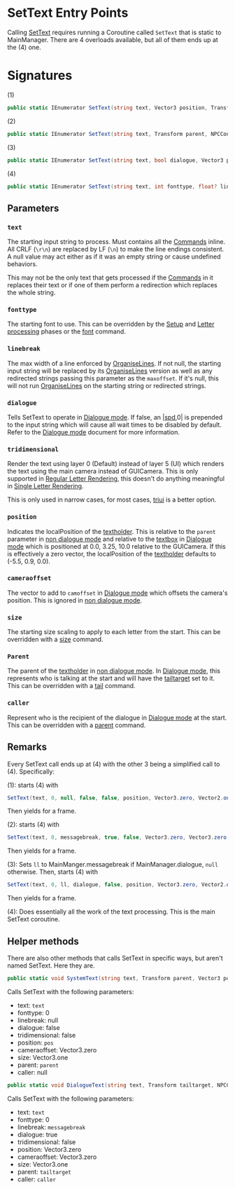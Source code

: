 # SetText Entry Points

Calling [SetText](SetText.md) requires running a Coroutine called `SetText` that is static to MainManager. There are 4 overloads available, but all of them ends up at the (4) one.

# Signatures

(1)

````cs
public static IEnumerator SetText(string text, Vector3 position, Transform parent)
````

(2)

````cs
public static IEnumerator SetText(string text, Transform parent, NPCControl caller)
````

(3)

````cs
public static IEnumerator SetText(string text, bool dialogue, Vector3 position, Transform parent, NPCControl caller)
````

(4)

````cs
public static IEnumerator SetText(string text, int fonttype, float? linebreak, bool dialogue, bool tridimensional, Vector3 position, Vector3 cameraoffset, Vector2 size, Transform parent, NPCControl caller)
````

## Parameters

### `text`

The starting input string to process. Must contains all the [Commands](Commands.md) inline. All CRLF (`\r\n`) are replaced by LF (`\n`) to make the line endings consistent. A null value may act either as if it was an empty string or cause undefined behaviors.

This may not be the only text that gets processed if the [Commands](Commands.md) in it replaces their text or if one of them perform a redirection which replaces the whole string.

### `fonttype`

The starting font to use. This can be overridden by the [Setup](Life%20Cycle.md#setup) and [Letter processing](Life%20Cycle.md#letter-processing) phases or the [font](Individual%20commands/Font.md) command.

### `linebreak`

The max width of a line enforced by [OrganiseLines](Related%20Systems/Automatic%20Line%20Breaks/OrganiseLines.md). If not null, the starting input string will be replaced by its [OrganiseLines](Related%20Systems/Automatic%20Line%20Breaks/OrganiseLines.md) version as well as any redirected strings passing this parameter as the `maxoffset`. If it's null, this will not run [OrganiseLines](Related%20Systems/Automatic%20Line%20Breaks/OrganiseLines.md) on the starting string or redirected strings.

### `dialogue`

Tells SetText to operate in [Dialogue mode](Dialogue%20mode.md). If false, an |[spd](Individual%20commands/Spd.md),0| is prepended to the input string which will cause all wait times to be disabled by default. Refer to the [Dialogue mode](Dialogue%20mode.md) document for more information.

### `tridimensional`

Render the text using layer 0 (Default) instead of layer 5 (UI) which renders the text using the main camera instead of GUICamera. This is only supported in [Regular Letter Rendering](Letter%20Rendering%20Methods/Regular%20Letter%20Rendering.md), this doesn't do anything meaningful in [Single Letter Rendering](Letter%20Rendering%20Methods/Single%20Letter%20Rendering.md).

This is only used in narrow cases, for most cases, [triui](Individual%20commands/Triui.md) is a better option.

### `position`

Indicates the localPosition of the [textholder](Notable%20states.md#textholder). This is relative to the `parent` parameter in [non dialogue mode](Dialogue%20mode.md#non-dialogue-mode) and relative to the [textbox](Notable%20states.md#textbox) in [Dialogue mode](Dialogue%20mode.md) which is positioned at 0.0, 3.25, 10.0 relative to the GUICamera. If this is effectively a zero vector, the localPosition of the [textholder](Notable%20states.md#textholder) defaults to (-5.5, 0.9, 0.0).

### `cameraoffset`

The vector to add to `camoffset` in [Dialogue mode](Dialogue%20mode.md) which offsets the camera's position. This is ignored  in [non dialogue mode](Dialogue%20mode.md#non-dialogue-mode).

### `size`

The starting size scaling to apply to each letter from the start. This can be overridden with a [size](Individual%20commands/size.md) command.

### `Parent`

The parent of the [textholder](Notable%20states.md#textholder) in [non dialogue mode](Dialogue%20mode.md#non-dialogue-mode). In [Dialogue mode](Dialogue%20mode.md), this represents who is talking at the start and will have the [tailtarget](Notable%20states.md#tailtarget) set to it. This can be overridden with a [tail](Individual%20commands/Tail.md) command.

### `caller`

Represent who is the recipient of the dialogue in [Dialogue mode](Dialogue%20mode.md) at the start. This can be overridden with a [parent](Individual%20commands/Parent.md) command.

## Remarks

Every SetText call ends up at (4) with the other 3 being a simplified call to (4). Specifically:

(1): starts (4) with

````cs
SetText(text, 0, null, false, false, position, Vector3.zero, Vector2.one, parent, null)
````

Then yields for a frame.

(2): starts (4) with

````cs
SetText(text, 0, messagebreak, true, false, Vector3.zero, Vector3.zero, Vector2.one, parent, caller)
````

Then yields for a frame.

(3): Sets `ll` to MainManger.messagebreak if MainManager.dialogue, `null` otherwise. Then, starts (4) with

````cs
SetText(text, 0, ll, dialogue, false, position, Vector3.zero, Vector2.one, parent, caller)
````

Then yields for a frame.

(4): Does essentially all the work of the text processing. This is the main SetText coroutine.

## Helper methods
There are also other methods that calls SetText in specific ways, but aren't named SetText. Here they are.


```cs
public static void SystemText(string text, Transform parent, Vector3 pos)
```
Calls SetText with the following parameters:

- text: `text`
- fonttype: 0
- linebreak: null
- dialogue: false
- tridimensional: false
- position: `pos`
- cameraoffset: Vector3.zero
- size: Vector3.one
- parent: `parent`
- caller: null

```cs
public static void DialogueText(string text, Transform tailtarget, NPCControl caller)
```
Calls SetText with the following parameters:

- text: `text`
- fonttype: 0
- linebreak: `messagebreak`
- dialogue: true
- tridimensional: false
- position: Vector3.zero
- cameraoffset: Vector3.zero
- size: Vector3.one
- parent: `tailtarget`
- caller: `caller`

